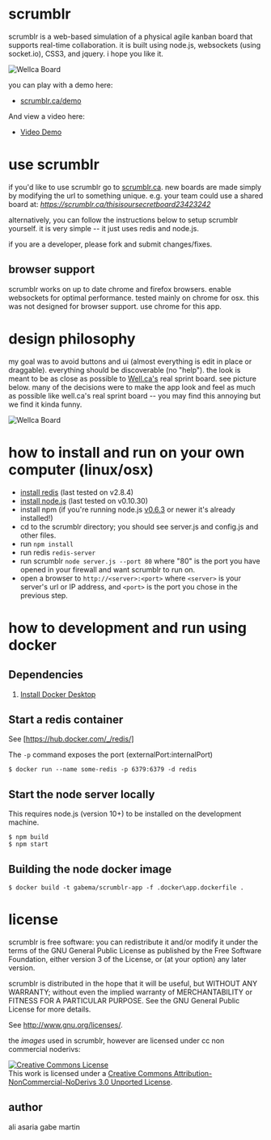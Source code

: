 # scrumblr

scrumblr is a web-based simulation of a physical agile kanban board that supports real-time collaboration. it is built using node.js, websockets (using socket.io), CSS3, and jquery. i hope you like it.

![Wellca Board](client/images/screenshot.png)

you can play with a demo here:

- [scrumblr.ca/demo](https://scrumblr.ca/demo)

And view a video here:

- [Video Demo](https://www.youtube.com/watch?v=gAKxyOh1zPk)

# use scrumblr

if you'd like to use scrumblr go to [scrumblr.ca](https://scrumblr.ca). new boards are made simply by modifying the url to something unique. e.g. your team could use a shared board at: *https://scrumblr.ca/thisisoursecretboard23423242*

alternatively, you can follow the instructions below to setup scrumblr yourself. it is very simple -- it just uses redis and node.js.

if you are a developer, please fork and submit changes/fixes.

## browser support

scrumblr works on up to date chrome and firefox browsers. enable websockets for optimal performance. tested mainly on chrome for osx. this was not designed for browser support. use chrome for this app.

# design philosophy
my goal was to avoid buttons and ui (almost everything is edit in place or draggable). everything should be discoverable (no "help"). the look is meant to be as close as possible to [Well.ca's](https://well.ca) real sprint board. see picture below. many of the decisions were to make the app look and feel as much as possible like well.ca's real sprint board -- you may find this annoying but we find it kinda funny.

![Wellca Board](client/images/DSC_7093.jpg)


# how to install and run on your own computer (linux/osx)

- [install redis](http://redis.io/download) (last tested on v2.8.4)
- [install node.js](http://nodejs.org/) (last tested on v0.10.30)
- install npm (if you're running node.js [v0.6.3](https://github.com/joyent/node/commit/b159c6) or newer it's already installed!)
- cd to the scrumblr directory; you should see server.js and config.js and other files.
- run `npm install`
- run redis `redis-server`
- run scrumblr `node server.js --port 80` where "80" is the port you have opened in your firewall and want scrumblr to run on.
- open a browser to `http://<server>:<port>` where `<server>` is your server's url or IP address, and `<port>` is the port you chose in the previous step.

# how to development and run using docker

## Dependencies
1. [Install Docker Desktop](https://www.docker.com/products/docker-desktop)

## Start a redis container
See [https://hub.docker.com/_/redis/]

The `-p` command exposes the port (externalPort:internalPort)
```
$ docker run --name some-redis -p 6379:6379 -d redis
```

## Start the node server locally
This requires node.js (version 10+) to be installed on the development machine.
```
$ npm build
$ npm start
```

## Building the node docker image
```
$ docker build -t gabema/scrumblr-app -f .docker\app.dockerfile .
```

# license

scrumblr is free software: you can redistribute it and/or modify
it under the terms of the GNU General Public License as published by
the Free Software Foundation, either version 3 of the License, or
(at your option) any later version.

scrumblr is distributed in the hope that it will be useful,
but WITHOUT ANY WARRANTY; without even the implied warranty of
MERCHANTABILITY or FITNESS FOR A PARTICULAR PURPOSE.  See the
GNU General Public License for more details.

See <http://www.gnu.org/licenses/>.

the *images* used in scrumblr, however are licensed under cc non commercial noderivs:

<a rel="license" href="http://creativecommons.org/licenses/by-nc-nd/3.0/"><img alt="Creative Commons License" style="border-width:0" src="http://i.creativecommons.org/l/by-nc-nd/3.0/80x15.png" /></a><br />This work is licensed under a <a rel="license" href="http://creativecommons.org/licenses/by-nc-nd/3.0/">Creative Commons Attribution-NonCommercial-NoDerivs 3.0 Unported License</a>.

author
------

ali asaria
gabe martin

